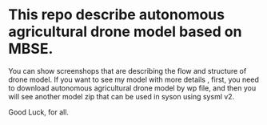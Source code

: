 # This repo describe autonomous agricultural drone model based on MBSE.

You can show screenshops that are describing the flow and structure of drone model. 
If you want to see my model with more details , first, you need to download autonomous agricultural drone model by wp file, and then you will see another model zip that can be used in syson using sysml v2.

Good Luck, for all.
